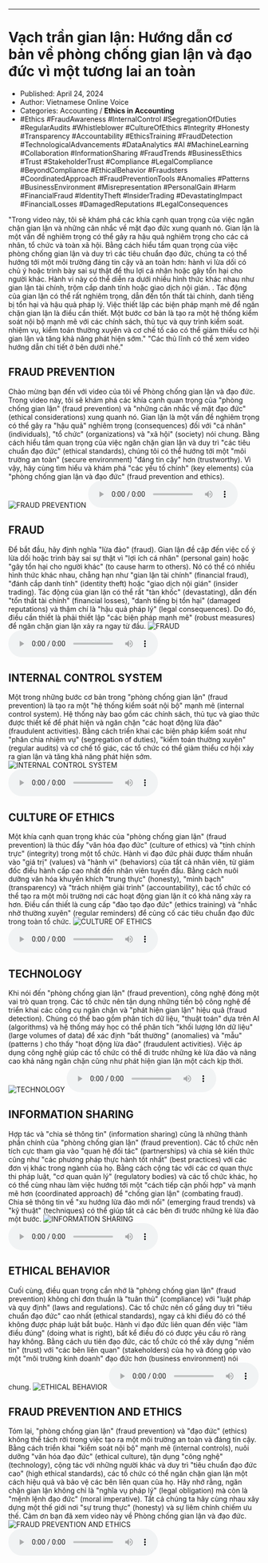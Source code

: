 
---

# Vạch trần gian lận: Hướng dẫn cơ bản về phòng chống gian lận và đạo đức vì một tương lai an toàn

- Published: April 24, 2024
- Author: Vietnamese Online Voice
- Categories: Accounting / **Ethics in Accounting**
- #Ethics #FraudAwareness #InternalControl #SegregationOfDuties #RegularAudits #Whistleblower #CultureOfEthics #Integrity #Honesty #Transparency #Accountability #EthicsTraining #FraudDetection #TechnologicalAdvancements #DataAnalytics #AI #MachineLearning #Collaboration #InformationSharing #FraudTrends #BusinessEthics #Trust #StakeholderTrust #Compliance #LegalCompliance #BeyondCompliance #EthicalBehavior #Fraudsters #CoordinatedApproach #FraudPreventionTools #Anomalies #Patterns #BusinessEnvironment #Misrepresentation #PersonalGain #Harm #FinancialFraud #IdentityTheft #InsiderTrading #DevastatingImpact #FinancialLosses #DamagedReputations #LegalConsequences

"Trong video này, tôi sẽ khám phá các khía cạnh quan trọng của việc ngăn chặn gian lận và những cân nhắc về mặt đạo đức xung quanh nó. Gian lận là một vấn đề nghiêm trọng có thể gây ra hậu quả nghiêm trọng cho các cá nhân, tổ chức và toàn xã hội. Bằng cách hiểu tầm quan trọng của việc phòng chống gian lận và duy trì các tiêu chuẩn đạo đức, chúng ta có thể hướng tới một môi trường đáng tin cậy và an toàn hơn: hành vi lừa dối có chủ ý hoặc trình bày sai sự thật để thu lợi cá nhân hoặc gây tổn hại cho người khác. Hành vi này có thể diễn ra dưới nhiều hình thức khác nhau như gian lận tài chính, trộm cắp danh tính hoặc giao dịch nội gián. . Tác động của gian lận có thể rất nghiêm trọng, dẫn đến tổn thất tài chính, danh tiếng bị tổn hại và hậu quả pháp lý. Việc thiết lập các biện pháp mạnh mẽ để ngăn chặn gian lận là điều cần thiết. Một bước cơ bản là tạo ra một hệ thống kiểm soát nội bộ mạnh mẽ với các chính sách, thủ tục và quy trình kiểm soát. nhiệm vụ, kiểm toán thường xuyên và cơ chế tố cáo có thể giảm thiểu cơ hội gian lận và tăng khả năng phát hiện sớm." "Các thủ lĩnh có thể xem video hướng dẫn chi tiết ở bên dưới nhé."


## FRAUD PREVENTION

Chào mừng bạn đến với video của tôi về Phòng chống gian lận và đạo đức. Trong video này, tôi sẽ khám phá các khía cạnh quan trọng của "phòng chống gian lận" (fraud prevention) và "những cân nhắc về mặt đạo đức" (ethical considerations) xung quanh nó. Gian lận là một vấn đề nghiêm trọng có thể gây ra "hậu quả" nghiêm trọng (consequences) đối với "cá nhân" (individuals), "tổ chức" (organizations) và "xã hội" (society) nói chung. Bằng cách hiểu tầm quan trọng của việc ngăn chặn gian lận và duy trì "các tiêu chuẩn đạo đức" (ethical standards), chúng tôi có thể hướng tới một "môi trường an toàn" (secure environment) "đáng tin cậy" hơn (trustworthy). Vì vậy, hãy cùng tìm hiểu và khám phá "các yếu tố chính" (key elements) của "phòng chống gian lận và đạo đức" (fraud prevention and ethics).
![FRAUD PREVENTION](https://http-archiver-apis-production-80.schnworks.com/storage/images/transitions/2024-04-24/transition--1362166427-Montserrat-SemiBold-283593.jpg)
<audio controls>
    <source src="https://http-archiver-apis-production-80.schnworks.com/storage/audio/file-11574211671.mp3" type="audio/mpeg">
</audio>



## FRAUD

Để bắt đầu, hãy định nghĩa "lừa đảo" (fraud). Gian lận đề cập đến việc cố ý lừa dối hoặc trình bày sai sự thật vì "lợi ích cá nhân" (personal gain) hoặc "gây tổn hại cho người khác" (to cause harm to others). Nó có thể có nhiều hình thức khác nhau, chẳng hạn như "gian lận tài chính" (financial fraud), "đánh cắp danh tính" (identity theft) hoặc "giao dịch nội gián" (insider trading). Tác động của gian lận có thể rất "tàn khốc" (devastating), dẫn đến "tổn thất tài chính" (financial losses), "danh tiếng bị tổn hại" (damaged reputations) và thậm chí là "hậu quả pháp lý" (legal consequences). Do đó, điều cần thiết là phải thiết lập "các biện pháp mạnh mẽ" (robust measures) để ngăn chặn gian lận xảy ra ngay từ đầu.
![FRAUD](https://http-archiver-apis-production-80.schnworks.com/storage/images/transitions/2024-04-24/transition-24412642199-Montserrat-ExtraBold-283593.jpg)
<audio controls>
    <source src="https://http-archiver-apis-production-80.schnworks.com/storage/audio/file-13099286375.mp3" type="audio/mpeg">
</audio>



## INTERNAL CONTROL SYSTEM

Một trong những bước cơ bản trong "phòng chống gian lận" (fraud prevention) là tạo ra một "hệ thống kiểm soát nội bộ" mạnh mẽ (internal control system). Hệ thống này bao gồm các chính sách, thủ tục và giao thức được thiết kế để phát hiện và ngăn chặn "các hoạt động lừa đảo" (fraudulent activities). Bằng cách triển khai các biện pháp kiểm soát như "phân chia nhiệm vụ" (segregation of duties), "kiểm toán thường xuyên" (regular audits) và cơ chế tố giác, các tổ chức có thể giảm thiểu cơ hội xảy ra gian lận và tăng khả năng phát hiện sớm.
![INTERNAL CONTROL SYSTEM](https://http-archiver-apis-production-80.schnworks.com/storage/images/transitions/2024-04-24/transition--27425552196-Montserrat-ExtraBold-4A148C.jpg)
<audio controls>
    <source src="https://http-archiver-apis-production-80.schnworks.com/storage/audio/file-8059979594.mp3" type="audio/mpeg">
</audio>



## CULTURE OF ETHICS

Một khía cạnh quan trọng khác của "phòng chống gian lận" (fraud prevention) là thúc đẩy "văn hóa đạo đức" (culture of ethics) và "tính chính trực" (integrity) trong một tổ chức. Hành vi đạo đức phải được thấm nhuần vào "giá trị" (values) và "hành vi" (behaviors) của tất cả nhân viên, từ giám đốc điều hành cấp cao nhất đến nhân viên tuyến đầu. Bằng cách nuôi dưỡng văn hóa khuyến khích "trung thực" (honesty), "minh bạch" (transparency) và "trách nhiệm giải trình" (accountability), các tổ chức có thể tạo ra một môi trường nơi các hoạt động gian lận ít có khả năng xảy ra hơn. Điều cần thiết là cung cấp "đào tạo đạo đức" (ethics training) và "nhắc nhở thường xuyên" (regular reminders) để củng cố các tiêu chuẩn đạo đức trong toàn tổ chức.
![CULTURE OF ETHICS](https://http-archiver-apis-production-80.schnworks.com/storage/images/transitions/2024-04-24/transition-11076963630-Montserrat-SemiBold-7B1FA2.jpg)
<audio controls>
    <source src="https://http-archiver-apis-production-80.schnworks.com/storage/audio/file-7702986670.mp3" type="audio/mpeg">
</audio>



## TECHNOLOGY

Khi nói đến "phòng chống gian lận" (fraud prevention), công nghệ đóng một vai trò quan trọng. Các tổ chức nên tận dụng những tiến bộ công nghệ để triển khai các công cụ ngăn chặn và "phát hiện gian lận" hiệu quả (fraud detection). Chúng có thể bao gồm phân tích dữ liệu, "thuật toán" dựa trên AI (algorithms) và hệ thống máy học có thể phân tích "khối lượng lớn dữ liệu" (large volumes of data) để xác định "bất thường" (anomalies) và "mẫu" (patterns ) cho thấy "hoạt động lừa đảo" (fraudulent activities). Việc áp dụng công nghệ giúp các tổ chức có thể đi trước những kẻ lừa đảo và nâng cao khả năng ngăn chặn cũng như phát hiện gian lận một cách kịp thời.
![TECHNOLOGY](https://http-archiver-apis-production-80.schnworks.com/storage/images/transitions/2024-04-24/transition--47275503114-Montserrat-SemiBold-7B1FA2.jpg)
<audio controls>
    <source src="https://http-archiver-apis-production-80.schnworks.com/storage/audio/file-27885984864.mp3" type="audio/mpeg">
</audio>



## INFORMATION SHARING

Hợp tác và "chia sẻ thông tin" (information sharing) cũng là những thành phần chính của "phòng chống gian lận" (fraud prevention). Các tổ chức nên tích cực tham gia vào "quan hệ đối tác" (partnerships) và chia sẻ kiến ​​thức cũng như "các phương pháp thực hành tốt nhất" (best practices) với các đơn vị khác trong ngành của họ. Bằng cách cộng tác với các cơ quan thực thi pháp luật, "cơ quan quản lý" (regulatory bodies) và các tổ chức khác, họ có thể cùng nhau làm việc hướng tới một "cách tiếp cận phối hợp" và mạnh mẽ hơn (coordinated approach) để "chống gian lận" (combating fraud). Chia sẻ thông tin về "xu hướng lừa đảo mới nổi" (emerging fraud trends) và "kỹ thuật" (techniques) có thể giúp tất cả các bên đi trước những kẻ lừa đảo một bước.
![INFORMATION SHARING](https://http-archiver-apis-production-80.schnworks.com/storage/images/transitions/2024-04-24/transition--18661174584-Montserrat-Medium-4A148C.jpg)
<audio controls>
    <source src="https://http-archiver-apis-production-80.schnworks.com/storage/audio/file-7237189421.mp3" type="audio/mpeg">
</audio>



## ETHICAL BEHAVIOR

Cuối cùng, điều quan trọng cần nhớ là "phòng chống gian lận" (fraud prevention) không chỉ đơn thuần là "tuân thủ" (compliance) với "luật pháp và quy định" (laws and regulations). Các tổ chức nên cố gắng duy trì "tiêu chuẩn đạo đức" cao nhất (ethical standards), ngay cả khi điều đó có thể không được pháp luật bắt buộc. Hành vi đạo đức liên quan đến việc "làm điều đúng" (doing what is right), bất kể điều đó có được yêu cầu rõ ràng hay không. Bằng cách ưu tiên đạo đức, các tổ chức có thể xây dựng "niềm tin" (trust) với "các bên liên quan" (stakeholders) của họ và đóng góp vào một "môi trường kinh doanh" đạo đức hơn (business environment) nói chung.
![ETHICAL BEHAVIOR](https://http-archiver-apis-production-80.schnworks.com/storage/images/transitions/2024-04-24/transition-14835457948-Montserrat-Bold-512DA8.jpg)
<audio controls>
    <source src="https://http-archiver-apis-production-80.schnworks.com/storage/audio/file-350974792.mp3" type="audio/mpeg">
</audio>



## FRAUD PREVENTION AND ETHICS

Tóm lại, "phòng chống gian lận" (fraud prevention) và "đạo đức" (ethics) không thể tách rời trong việc tạo ra một môi trường an toàn và đáng tin cậy. Bằng cách triển khai "kiểm soát nội bộ" mạnh mẽ (internal controls), nuôi dưỡng "văn hóa đạo đức" (ethical culture), tận dụng "công nghệ" (technology), cộng tác với những người khác và duy trì "tiêu chuẩn đạo đức cao" (high ethical standards), các tổ chức có thể ngăn chặn gian lận một cách hiệu quả và bảo vệ các bên liên quan của họ. Hãy nhớ rằng, ngăn chặn gian lận không chỉ là "nghĩa vụ pháp lý" (legal obligation) mà còn là "mệnh lệnh đạo đức" (moral imperative). Tất cả chúng ta hãy cùng nhau xây dựng một thế giới nơi "sự trung thực" (honesty) và sự liêm chính chiếm ưu thế. Cảm ơn bạn đã xem video này về Phòng chống gian lận và đạo đức.
![FRAUD PREVENTION AND ETHICS](https://http-archiver-apis-production-80.schnworks.com/storage/images/transitions/2024-04-24/transition-59000473521-Montserrat-Bold-673AB7.jpg)
<audio controls>
    <source src="https://http-archiver-apis-production-80.schnworks.com/storage/audio/file-14181158476.mp3" type="audio/mpeg">
</audio>

